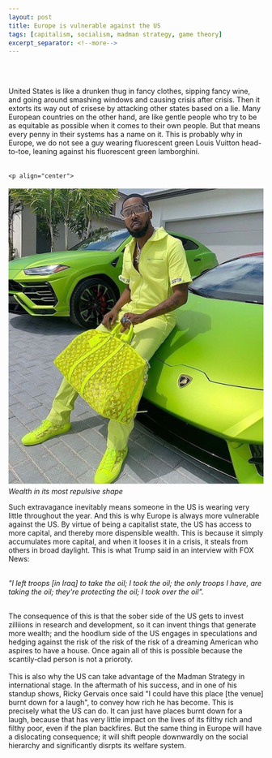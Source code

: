 ```yaml
---
layout: post
title: Europe is vulnerable against the US
tags: [capitalism, socialism, madman strategy, game theory]
excerpt_separator: <!--more-->
---
```




<br><br>

<p align="justify">
    
  
  
  United States is like a drunken thug in fancy clothes, sipping fancy wine, and going around smashing windows and causing crisis after crisis.
  Then it extorts its way out of crisese by attacking other states based on a lie. <!--more-->
  Many European countries on the other hand, are like gentle people who try to be as equitable as possible when it comes to their own people. 
  But that means every penny in their systems has a name on it. This is probably why in Europe, we do not see a guy wearing fluorescent green Louis Vuitton head-to-toe, leaning against his fluorescent green lamborghini.<br><br>
    
    <p align="center">
  <img alt="Lamborghini" src="/assets/img/pexels/lamborghini.jpg">
  <br>
    <em>Wealth in its most repulsive shape</em>
</p>

  Such extravagance inevitably means someone in the US is wearing very little throughout the year. 
  And this is why Europe is always more vulnerable against the US. 
  By virtue of being a capitalist state, the US has access to more capital, and thereby more dispensible wealth. 
  This is because it simply accumulates more capital, and when it looses it in a crisis, it steals from others in broad daylight. This is what Trump said in an interview with FOX News: <br><br>
  
  *"I left troops [in Iraq] to take the oil; I took the oil; the only troops I have, are taking the oil; they're protecting the oil; I took over the oil".* <br><br>
  
  The consequence of this is that the sober side of the US gets to invest zilliions in research and development, so it can invent things that generate more wealth; and the hoodlum side of the US engages in speculations and hedging against the risk of the risk of the risk of a dreaming American who aspires to have a house. Once again all of this is possible because the scantily-clad person is not a prioroty. <br><br>
  This is also why the US can take advantage of the Madman Strategy in international stage. 
  In the aftermath of his success, and in one of his standup shows, Ricky Gervais once said "I could have this place [the venue] burnt down for a laugh", to convey how rich he has become. 
  This is precisely what the US can do. It can just have places burnt down for a laugh, because that has very little impact on the lives of its filthy rich and filthy poor, even if the plan backfires. But the same thing in Europe will have a dislocating consequence; it will shift people downwardly on the social hierarchy and significantly disrpts its welfare system. 
 
 
 </p>  


<br><br>
